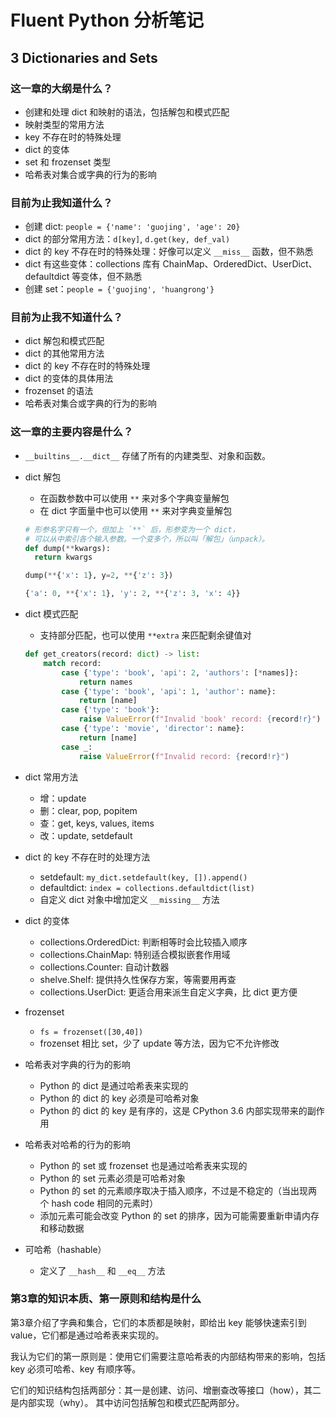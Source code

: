 # Fluent Python 分析笔记

## 3 Dictionaries and Sets

### 这一章的大纲是什么？

- 创建和处理 dict 和映射的语法，包括解包和模式匹配
- 映射类型的常用方法
- key 不存在时的特殊处理
- dict 的变体
- set 和 frozenset 类型
- 哈希表对集合或字典的行为的影响

### 目前为止我知道什么？

- 创建 dict: `people = {'name': 'guojing', 'age': 20}`
- dict 的部分常用方法：`d[key]`, `d.get(key, def_val)`
- dict 的 key 不存在时的特殊处理：好像可以定义 `__miss__` 函数，但不熟悉
- dict 有这些变体：collections 库有 ChainMap、OrderedDict、UserDict、defaultdict 等变体，但不熟悉
- 创建 set：`people = {'guojing', 'huangrong'}`

### 目前为止我不知道什么？

- dict 解包和模式匹配
- dict 的其他常用方法
- dict 的 key 不存在时的特殊处理
- dict 的变体的具体用法
- frozenset 的语法
- 哈希表对集合或字典的行为的影响

### 这一章的主要内容是什么？

- `__builtins__.__dict__` 存储了所有的内建类型、对象和函数。

- dict 解包
  - 在函数参数中可以使用 `**` 来对多个字典变量解包
  - 在 dict 字面量中也可以使用 `**` 来对字典变量解包

  ```python
  # 形参名字只有一个，但加上 `**` 后，形参变为一个 dict，
  # 可以从中索引各个输入参数。一个变多个，所以叫「解包」（unpack）。
  def dump(**kwargs):
    return kwargs

  dump(**{'x': 1}, y=2, **{'z': 3})
  ```

  ```python
  {'a': 0, **{'x': 1}, 'y': 2, **{'z': 3, 'x': 4}}
  ```

- dict 模式匹配
  - 支持部分匹配，也可以使用 `**extra` 来匹配剩余键值对

  ```python
  def get_creators(record: dict) -> list:
      match record:
          case {'type': 'book', 'api': 2, 'authors': [*names]}:
              return names
          case {'type': 'book', 'api': 1, 'author': name}:
              return [name]
          case {'type': 'book'}:
              raise ValueError(f"Invalid 'book' record: {record!r}")
          case {'type': 'movie', 'director': name}:
              return [name]
          case _:
              raise ValueError(f"Invalid record: {record!r}")
  ```

- dict 常用方法
  - 增：update
  - 删：clear, pop, popitem
  - 查：get, keys, values, items
  - 改：update, setdefault

- dict 的 key 不存在时的处理方法
  - setdefault: `my_dict.setdefault(key, []).append()`
  - defaultdict: `index = collections.defaultdict(list)`
  - 自定义 dict 对象中增加定义 `__missing__` 方法

- dict 的变体
  - collections.OrderedDict: 判断相等时会比较插入顺序
  - collections.ChainMap: 特别适合模拟嵌套作用域
  - collections.Counter: 自动计数器
  - shelve.Shelf: 提供持久性保存方案，等需要用再查
  - collections.UserDict: 更适合用来派生自定义字典，比 dict 更方便

- frozenset
  - `fs = frozenset([30,40])`
  - frozenset 相比 set，少了 update 等方法，因为它不允许修改

- 哈希表对字典的行为的影响
  - Python 的 dict 是通过哈希表来实现的
  - Python 的 dict 的 key 必须是可哈希对象
  - Python 的 dict 的 key 是有序的，这是 CPython 3.6 内部实现带来的副作用

- 哈希表对哈希的行为的影响
  - Python 的 set 或 frozenset 也是通过哈希表来实现的
  - Python 的 set 元素必须是可哈希对象
  - Python 的 set 的元素顺序取决于插入顺序，不过是不稳定的（当出现两个 hash code 相同的元素时）
  - 添加元素可能会改变 Python 的 set 的排序，因为可能需要重新申请内存和移动数据

- 可哈希（hashable）
  - 定义了 `__hash__` 和 `__eq__` 方法

### 第3章的知识本质、第一原则和结构是什么

第3章介绍了字典和集合，它们的本质都是映射，即给出 key 能够快速索引到 value，它们都是通过哈希表来实现的。

我认为它们的第一原则是：使用它们需要注意哈希表的内部结构带来的影响，包括 key 必须可哈希、key 有顺序等。

它们的知识结构包括两部分：其一是创建、访问、增删查改等接口（how），其二是内部实现（why）。
其中访问包括解包和模式匹配两部分。

